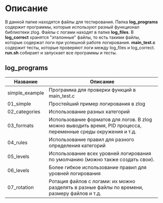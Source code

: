 # Описание
В данной папке находятся файлы для тестирования. Папка **log_programs** содержит программы, которые используют разный функционал библиотеки zlog. Файлы с логами находят в папке **log_files**. В **log_correct** хранятся "эталонные" файлы, то есть такими файлы, которые содержат логи при успешной работе логирования. **main_test.c** содержит тесты, которые проверяют логи между log_files и log_correct. **run.sh** собирает и запускает все программы и тесты. 

## log_programs
Название | Описание | 
--- | --- |
simple_example | Программа для проверки функций в main_test.c |
01_simple | Простейший пример логирования в zlog |
02_categories | Использование разных категорий |
03_formats | Использование форматов для логов. В zlog можно выводить время, PID процесса, переменные среды окружения и т.д. |
04_rules | Использование правил для разного определения категорий |
05_levels | Использование всех уровней логирования по умолчанию (можно также создать свои). |
06_levels | Более гибкое использование правил для уровней логирования |
07_rotation | Ротация файлов с логами: их можно разделять в разные файлы по времени, размеру файлов и т.д. |   
